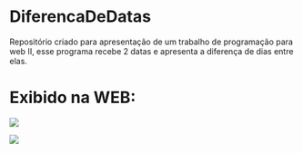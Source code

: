 # DiferencaDeDatas
Repositório criado para apresentação de um trabalho de programação para web II, esse programa recebe 2 datas e apresenta a diferença de dias entre elas.
# Exibido na WEB:
<p><img src="Captura.PNG"></p>
<p><img src="Captura1.PNG"></p>
